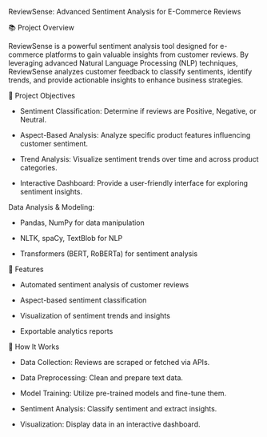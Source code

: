 ReviewSense: Advanced Sentiment Analysis for E-Commerce Reviews

📚 Project Overview

ReviewSense is a powerful sentiment analysis tool designed for e-commerce platforms to gain valuable insights from customer reviews. By leveraging advanced Natural Language Processing (NLP) techniques, ReviewSense analyzes customer feedback to classify sentiments, identify trends, and provide actionable insights to enhance business strategies.


🎯 Project Objectives

- Sentiment Classification: Determine if reviews are Positive, Negative, or Neutral.

- Aspect-Based Analysis: Analyze specific product features influencing customer sentiment.

- Trend Analysis: Visualize sentiment trends over time and across product categories.

- Interactive Dashboard: Provide a user-friendly interface for exploring sentiment insights.

Data Analysis & Modeling:

- Pandas, NumPy for data manipulation

- NLTK, spaCy, TextBlob for NLP

- Transformers (BERT, RoBERTa) for sentiment analysis

🚀 Features

- Automated sentiment analysis of customer reviews

- Aspect-based sentiment classification

- Visualization of sentiment trends and insights

- Exportable analytics reports

🧠 How It Works

- Data Collection: Reviews are scraped or fetched via APIs.

- Data Preprocessing: Clean and prepare text data.

- Model Training: Utilize pre-trained models and fine-tune them.

- Sentiment Analysis: Classify sentiment and extract insights.

- Visualization: Display data in an interactive dashboard.
